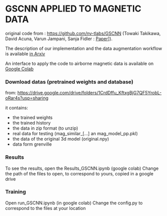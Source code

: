 # GSCNN APPLIED TO MAGNETIC DATA

original code from : https://github.com/nv-tlabs/GSCNN
(Towaki Takikawa, David Acuna, Varun Jampani, Sanja Fidler : [Paper](https://arxiv.org/abs/1907.05740)]).

The description of our implementation and the data augmentation workflow is available [in Arxiv](http://arxiv.org/abs/2110.14440)

An interface to apply the code to airborne magnetic data is available on [Google Colab](https://colab.research.google.com/github/MatthieuCed/GSCNN-apply-to-airborne-magnetic/blob/main/Preliminary_Mapping_GSCNN.ipynb)

### Download datas (pretrained weights and database)

 from: https://drive.google.com/drive/folders/1CrdDffu_KftxgBjG7QF5YrobL-oRar4s?usp=sharing
 
 it contains: 
 - the trained weights
 - the trained history
 - the data in zip format (to unzip)
 - real data for testing (mag_similar_[...] an mag_model_pp.pkl)
 - the data of the original 3d model (original.npy)
 - data form grenville
 
 ### Results 
 
 To see the results, open the Results_GSCNN.ipynb (google colab)
 Change the path of the files to open, to correspond to yours, copied in a google drive
 
 ### Training
 
 Open run_GSCNN.ipynb (in google colab)
 Change the config.py to correspond to the files at your location
 

